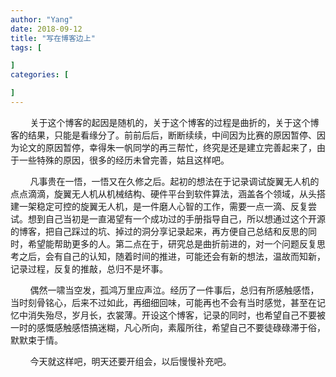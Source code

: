 ```yaml
---
author: "Yang"
date: 2018-09-12
title: "写在博客边上"
tags: [

]
categories: [

]
---
```


&nbsp;&nbsp;&nbsp;&nbsp;&nbsp;&nbsp;&nbsp;&nbsp;关于这个博客的起因是随机的，关于这个博客的过程是曲折的，关于这个博客的结果，只能是看缘分了。前前后后，断断续续，中间因为比赛的原因暂停、因为论文的原因暂停，幸得朱一帆同学的再三帮忙，终究是还是建立完善起来了，由于一些特殊的原因，很多的经历未曾完善，姑且这样吧。  

&nbsp;&nbsp;&nbsp;&nbsp;&nbsp;&nbsp;&nbsp;&nbsp;凡事贵在一悟，一悟又在久修之后。起初的想法在于记录调试旋翼无人机的点点滴滴，旋翼无人机从机械结构、硬件平台到软件算法，涵盖各个领域，从头搭建一架稳定可控的旋翼无人机，是一件磨人心智的工作，需要一点一滴、反复尝试。想到自己当初是一直渴望有一个成功过的手册指导自己，所以想通过这个开源的博客，把自己踩过的坑、掉过的洞分享记录起来，再方便自己总结和反思的同时，希望能帮助更多的人。第二点在于，研究总是曲折前进的，对一个问题反复思考之后，会有自己的认知，随着时间的推进，可能还会有新的想法，温故而知新，记录过程，反复的推敲，总归不是坏事。

&nbsp;&nbsp;&nbsp;&nbsp;&nbsp;&nbsp;&nbsp;&nbsp;偶然一啸当空发，孤鸿万里应声泣。经历了一件事后，总归有所感触感悟，当时刻骨铭心，后来不过如此，再细细回味，可能再也不会有当时感觉，甚至在记忆中消失殆尽，岁月长，衣裳薄。开设这个博客，记录的同时，也希望自己不要被一时的感慨感触感悟搞迷糊，凡心所向，素履所往，希望自己不要徒碌碌滞于俗，默默束于情。

&nbsp;&nbsp;&nbsp;&nbsp;&nbsp;&nbsp;&nbsp;&nbsp;今天就这样吧，明天还要开组会，以后慢慢补充吧。
